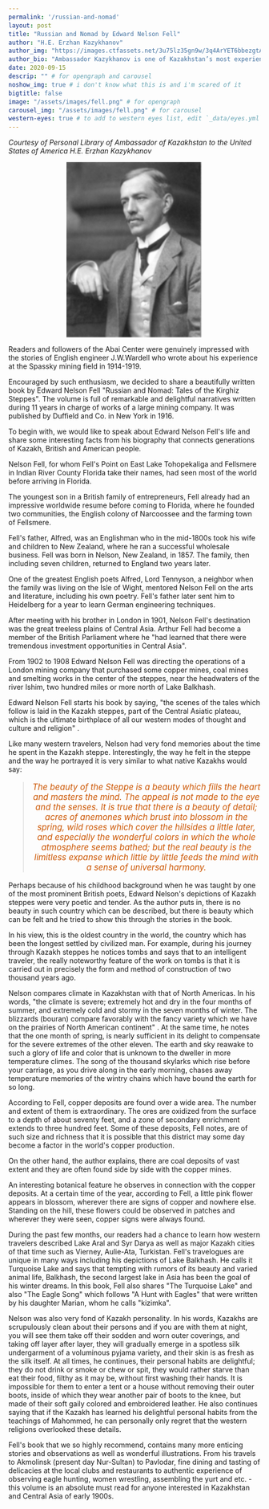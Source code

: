 ```yaml
---
permalink: '/russian-and-nomad'
layout: post
title: "Russian and Nomad by Edward Nelson Fell"
author: "H.E. Erzhan Kazykhanov"
author_img: "https://images.ctfassets.net/3u75lz35gn9w/3q4ArYET6bbezgtAY4AH1T/33b7a5077aa48a22c62cba01db4f95be/Ambassador_Erzhan_Kazykhanov.jpg"
author_bio: "Ambassador Kazykhanov is one of Kazakhstan’s most experienced diplomats. Prior to his appointment as the Ambassador to the U.S., Ambassador Kazykhanov served as Foreign Minister and Ambassador to the United Kingdom of Great Britain & Northern Ireland."
date: 2020-09-15
descrip: "" # for opengraph and carousel
noshow_img: true # i don't know what this is and i'm scared of it
bigtitle: false
image: "/assets/images/fell.png" # for opengraph
carousel_img: "/assets/images/fell.png" # for carousel
western-eyes: true # to add to western eyes list, edit `_data/eyes.yml`
---
```


<style>
    div.post-inline-img > img {
        height: 100%;
    }

    div.post-inline-img {
        display: inline;
        width: content;
        height: 225px;
    }

    img.portrait {
        height: 350px;
        max-width: 100%;
        margin: 10px auto;
        display: block;
    }

    img.book {
        max-width: 65%;
        margin: 10px auto;
        display: block;
    }

    blockquote {
        text-align: center;
        font-size: 1.2em;
        color: #cc5500;
        font-style: italic;
    }
</style>


*Courtesy of Personal Library of Ambassador of Kazakhstan to the United States of America H.E. Erzhan Kazykhanov*

<img class="portrait" src="/assets/images/fell.png" alt="portrait of Edward Nelson Fell">

Readers and followers of the Abai Center were genuinely impressed with the stories of English engineer J.W.Wardell who wrote about his experience at the Spassky mining field in 1914-1919.

Encouraged by such enthusiasm, we decided to share a beautifully written book by Edward Nelson Fell "Russian and Nomad: Tales of the Kirghiz Steppes". The volume is full of remarkable and delightful narratives written during 11 years in charge of works of a large mining company. It was published by Duffield and Co. in New York in 1916. 

To begin with, we would like to speak about Edward Nelson Fell's life and share some interesting facts from his biography  that connects generations of Kazakh, British and American people. 

Nelson Fell, for whom Fell's Point on East Lake Tohopekaliga and Fellsmere in Indian River County Florida take their names, had seen most of the world before arriving in Florida. 

The youngest son in a British family of entrepreneurs, Fell already had an impressive worldwide resume before coming to Florida, where he founded two communities, the English colony of Narcoossee and the farming town of Fellsmere. 

Fell's father, Alfred, was an Englishman who in the mid-1800s took his wife and children to New Zealand, where he ran a successful wholesale business. Fell was born in Nelson, New Zealand, in 1857. The family, then including seven children, returned to England two years later.

One of the greatest English poets Alfred, Lord Tennyson, a neighbor when the family was living on the Isle of Wight, mentored Nelson Fell on the arts and literature, including his own poetry. Fell's father later sent him to Heidelberg for a year to learn German engineering techniques.

After meeting with his brother in London in 1901, Nelson Fell's destination was the great treeless plains of Central Asia. Arthur Fell had become a member of the British Parliament where he "had learned that there were tremendous investment opportunities in Central Asia".

From 1902 to 1908  Edward Nelson Fell was directing the operations of a London mining company that purchased some copper mines, coal mines and smelting works in the center of the steppes, near the headwaters of the river Ishim, two hundred miles or more north of Lake Balkhash. 

Edward Nelson Fell starts his book by saying, "the scenes of the tales which follow is laid in the Kazakh steppes, part of the Central Asiatic plateau, which is the ultimate birthplace of all our western modes of thought and culture and religion" .

Like many western travelers, Nelson had very fond memories about the time he spent in the Kazakh steppe. Interestingly, the way he felt in the steppe and the way he portrayed it is very similar to what native Kazakhs would say: 

> The beauty of the Steppe is a beauty which fills the heart and masters the mind. The appeal is not made to the eye and the senses. It is true that there is a beauty of detail; acres of anemones which brust into blossom in the spring, wild roses which cover the hillsides a little later, and especially the wonderful colors in which the whole atmosphere seems bathed; but the real beauty is the limitless expanse which little by little feeds the mind with a sense of universal harmony.

Perhaps because of his childhood background when he was taught by one of the most prominent British poets, Edward Nelson's depictions of Kazakh steppes were very poetic and tender. As the author puts in, there is no beauty in such country which can be described, but there is beauty which can be felt and he tried to show this through the stories in the book.

In his view, this is the oldest country in the world, the country which has been the longest settled by civilized man.  For example, during his journey through Kazakh steppes he notices tombs and says that to an intelligent traveler, the really noteworthy feature of the work on tombs is that it is carried out in precisely the form and method of construction of two thousand years ago.

Nelson compares climate in Kazakhstan with that of North Americas. In his words, "the climate is severe; extremely hot and dry in the four months of summer, and extremely cold and stormy in the seven months of winter. The blizzards (bouran) compare favorably with the fancy variety which we have on the prairies of North American continent" .  At the same time, he notes that the one month of spring, is nearly sufficient in its delight to compensate for the severe extremes of the other eleven. The earth and sky reawake to such a glory of life and color that is unknown to the dweller in more temperature climes. The song of the thousand skylarks which rise before your carriage, as you drive along in the early morning, chases away temperature memories of the wintry chains which have bound the earth for  so long. 

According to Fell, copper deposits are found over a wide area. The number and extent of them is extraordinary. The ores are oxidized from the surface to a depth of about seventy feet, and a zone of secondary enrichment extends to three hundred feet. Some of these deposits, Fell notes, are of such size and richness that it is possible that this district may some day become a factor in the world's copper production. 

On the other hand, the author explains, there are coal deposits of vast extent and they are often found side by side with the copper mines. 

An interesting botanical feature he observes in connection with the copper deposits. At a certain time of the year, according to Fell, a little pink flower appears in blossom, wherever there are signs of copper and nowhere else. Standing on the hill, these flowers could be observed in patches and wherever they were seen, copper signs were always found. 

During the past few months, our readers had a chance to learn how western travelers described Lake Aral and Syr Darya as well as  major Kazakh cities  of that time such as Vierney, Aulie-Ata, Turkistan. Fell's travelogues are unique in many ways including his depictions of Lake Balkhash. He calls it Turquoise Lake and says that tempting with rumors of its beauty and varied animal life, Balkhash, the second largest lake in Asia has been the goal of his winter dreams.  In this book, Fell also shares "The Turquoise Lake" and also "The Eagle Song" which follows "A Hunt with Eagles" that were written by his daughter Marian, whom he calls "kizimka". 

Nelson was also very fond of Kazakh personality. In his words, Kazakhs are scrupulously clean about their persons and if you are with them at night, you will see them take off their sodden and worn outer coverings, and taking off layer after layer, they will gradually emerge in a spotless silk undergarment of a voluminous pyjama variety, and their skin is as fresh as the silk itself. At all times, he continues, their personal habits are delightful; they do not drink or smoke or chew or spit, they would rather starve than eat their food, filthy as it may be, without first washing their hands. It is impossible for them to enter a tent or a house without removing their outer boots, inside of which they wear another pair of boots to the knee, but made of their soft gaily colored and embroidered leather. He also continues saying that if the Kazakh has learned his delightful personal habits from the teachings of Mahommed, he can personally only regret that the western religions overlooked these details.

Fell's book that we so highly recommend, contains many more enticing stories and observations as well as wonderful illustrations. From his travels to Akmolinsk (present day Nur-Sultan) to Pavlodar, fine dining  and tasting of delicacies at the local clubs and restaurants to authentic experience of observing eagle hunting, women wrestling, assembling the yurt and etc. - this volume is an absolute must read for anyone interested in Kazakhstan and Central Asia of early 1900s. 